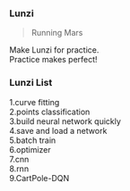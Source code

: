 ### Lunzi
> Running Mars

Make Lunzi for practice.</br>
Practice makes perfect!

### Lunzi List
1.curve fitting</br>
2.points classification</br>
3.build neural network quickly</br>
4.save and load a network</br>
5.batch train</br>
6.optimizer</br>
7.cnn</br>
8.rnn</br>
9.CartPole-DQN</br>
